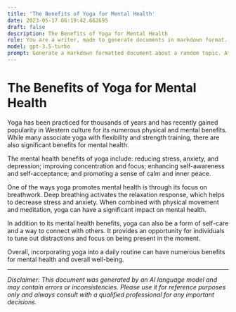 ```yaml
---
title: 'The Benefits of Yoga for Mental Health'
date: 2023-05-17 06:19:42.662695
draft: false
description: The Benefits of Yoga for Mental Health
role: You are a writer, made to generate documents in markdown format. It is very important that all of the documents you generate are in valid markdown format.
model: gpt-3.5-turbo
prompt: Generate a markdown formatted document about a random topic. At the bottom, include a disclaimer explaining that the document was generated by you. The first line of the document should be the title. Make sure that the entire document is in proper markdown format, using a mix of various tags to make the document visually appealing.
---
```


# The Benefits of Yoga for Mental Health

Yoga has been practiced for thousands of years and has recently gained popularity in Western culture for its numerous physical and mental benefits. While many associate yoga with flexibility and strength training, there are also significant benefits for mental health.

The mental health benefits of yoga include: reducing stress, anxiety, and depression; improving concentration and focus; enhancing self-awareness and self-acceptance; and promoting a sense of calm and inner peace.

One of the ways yoga promotes mental health is through its focus on breathwork. Deep breathing activates the relaxation response, which helps to decrease stress and anxiety. When combined with physical movement and meditation, yoga can have a significant impact on mental health.

In addition to its mental health benefits, yoga can also be a form of self-care and a way to connect with others. It provides an opportunity for individuals to tune out distractions and focus on being present in the moment.

Overall, incorporating yoga into a daily routine can have numerous benefits for mental health and overall well-being.

---

*Disclaimer: This document was generated by an AI language model and may contain errors or inconsistencies. Please use it for reference purposes only and always consult with a qualified professional for any important decisions.*